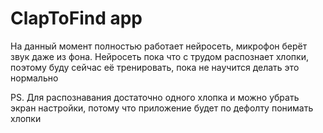 # ClapToFind app

На данный момент полностью работает нейросеть, микрофон берёт звук даже из фона. Нейросеть пока что с трудом распознает хлопки, поэтому буду сейчас её тренировать, пока не научится делать это нормально

PS. Для распознавания достаточно одного хлопка и можно убрать экран настройки, потому что приложение будет по дефолту понимать хлопки